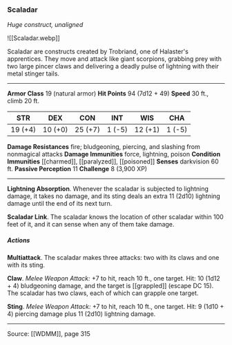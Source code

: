### Scaladar
_Huge construct, unaligned_

![[Scaladar.webp]]

Scaladar are constructs created by Trobriand, one of Halaster's apprentices. They move and attack like giant scorpions, grabbing prey with two large pincer claws and delivering a deadly pulse of lightning with their metal stinger tails.






---

**Armor Class** 19 (natural armor)
**Hit Points** 94 (7d12 + 49)
**Speed** 30 ft., climb 20 ft.

| STR     | DEX     | CON     | INT     | WIS     | CHA     |
|---------|---------|---------|---------|---------|---------|
| 19 (+4) | 10 (+0) | 25 (+7) | 1 (-5) | 12 (+1) | 1 (-5) |

**Damage Resistances** fire; bludgeoning, piercing, and slashing from nonmagical attacks
**Damage Immunities** force, lightning, poison
**Condition Immunities** [[charmed]], [[paralyzed]], [[poisoned]]
**Senses** darkvision 60 ft.
**Passive Perception** 11
**Challenge** 8 (3,900 XP)

---

**Lightning Absorption**. Whenever the scaladar is subjected to lightning damage, it takes no damage, and its sting deals an extra 11 (2d10) lightning damage until the end of its next turn.

**Scaladar Link**. The scaladar knows the location of other scaladar within 100 feet of it, and it can sense when any of them take damage.

##### Actions
**Multiattack**. The scaladar makes three attacks: two with its claws and one with its sting.

**Claw**. _Melee Weapon Attack:_ +7 to hit, reach 10 ft., one target. Hit: 10 (1d12 + 4) bludgeoning damage, and the target is [[grappled]] (escape DC 15). The scaladar has two claws, each of which can grapple one target.

**Sting**. _Melee Weapon Attack:_ +7 to hit, reach 10 ft., one target. Hit: 9 (1d10 + 4) piercing damage plus 11 (2d10) lightning damage.


---

Source: [[WDMM]], page 315